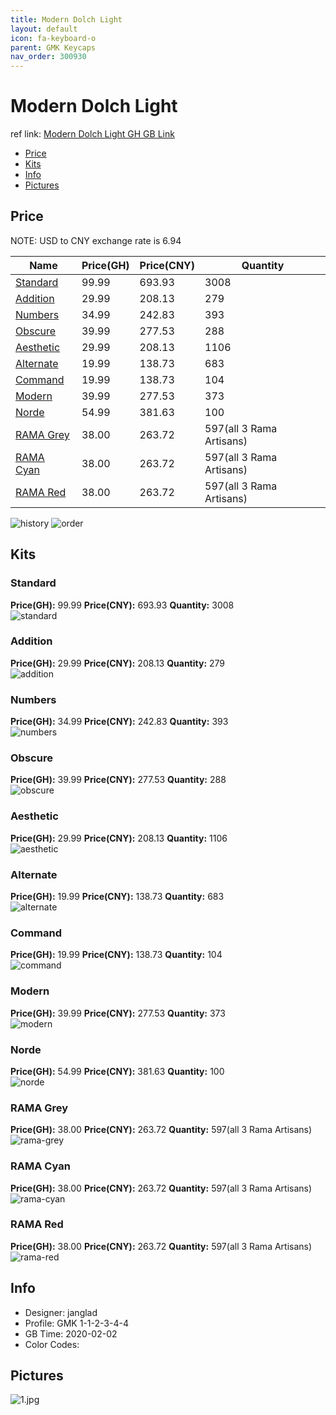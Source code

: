 ```yaml
---
title: Modern Dolch Light 
layout: default
icon: fa-keyboard-o
parent: GMK Keycaps
nav_order: 300930
---
```


# Modern Dolch Light 

ref link: [Modern Dolch Light GH GB Link](https://geekhack.org/index.php?topic=104498.0)  
* [Price](#price)  
* [Kits](#kits)  
* [Info](#info)  
* [Pictures](#pictures)  


## Price  

NOTE: USD to CNY exchange rate is 6.94

| Name          | Price(GH)    |  Price(CNY) | Quantity |
| ------------- | ------------ |  ---------- | -------- |
|[Standard](#standard)|99.99|693.93|3008|
|[Addition](#addition)|29.99|208.13|279|
|[Numbers](#numbers)|34.99|242.83|393|
|[Obscure](#obscure)|39.99|277.53|288|
|[Aesthetic](#aesthetic)|29.99|208.13|1106|
|[Alternate](#alternate)|19.99|138.73|683|
|[Command](#command)|19.99|138.73|104|
|[Modern](#modern)|39.99|277.53|373|
|[Norde](#norde)|54.99|381.63|100|
|[RAMA Grey](#rama-grey)|38.00|263.72|597(all 3 Rama Artisans)|
|[RAMA Cyan](#rama-cyan)|38.00|263.72|597(all 3 Rama Artisans)|
|[RAMA Red](#rama-red)|38.00|263.72|597(all 3 Rama Artisans)|

<img src="{{ 'assets/images/gmk-keycaps/moderndolchlight/history.png' | relative_url }}" alt="history" class="image featured">
<img src="{{ 'assets/images/gmk-keycaps/moderndolchlight/order.png' | relative_url }}" alt="order" class="image featured">

## Kits  
### Standard  
**Price(GH):** 99.99    **Price(CNY):** 693.93    **Quantity:** 3008  
<img src="{{ 'assets/images/gmk-keycaps/moderndolchlight/kits_pics/standard.jpg' | relative_url }}" alt="standard" class="image featured">

### Addition  
**Price(GH):** 29.99    **Price(CNY):** 208.13    **Quantity:** 279  
<img src="{{ 'assets/images/gmk-keycaps/moderndolchlight/kits_pics/addition.jpg' | relative_url }}" alt="addition" class="image featured">

### Numbers  
**Price(GH):** 34.99    **Price(CNY):** 242.83    **Quantity:** 393  
<img src="{{ 'assets/images/gmk-keycaps/moderndolchlight/kits_pics/numbers.jpg' | relative_url }}" alt="numbers" class="image featured">

### Obscure  
**Price(GH):** 39.99    **Price(CNY):** 277.53    **Quantity:** 288  
<img src="{{ 'assets/images/gmk-keycaps/moderndolchlight/kits_pics/obscure.jpg' | relative_url }}" alt="obscure" class="image featured">

### Aesthetic  
**Price(GH):** 29.99    **Price(CNY):** 208.13    **Quantity:** 1106  
<img src="{{ 'assets/images/gmk-keycaps/moderndolchlight/kits_pics/aesthetic.jpg' | relative_url }}" alt="aesthetic" class="image featured">

### Alternate  
**Price(GH):** 19.99    **Price(CNY):** 138.73    **Quantity:** 683  
<img src="{{ 'assets/images/gmk-keycaps/moderndolchlight/kits_pics/alternate.jpg' | relative_url }}" alt="alternate" class="image featured">

### Command  
**Price(GH):** 19.99    **Price(CNY):** 138.73    **Quantity:** 104  
<img src="{{ 'assets/images/gmk-keycaps/moderndolchlight/kits_pics/command.jpg' | relative_url }}" alt="command" class="image featured">

### Modern  
**Price(GH):** 39.99    **Price(CNY):** 277.53    **Quantity:** 373  
<img src="{{ 'assets/images/gmk-keycaps/moderndolchlight/kits_pics/modern.jpg' | relative_url }}" alt="modern" class="image featured">

### Norde  
**Price(GH):** 54.99    **Price(CNY):** 381.63    **Quantity:** 100  
<img src="{{ 'assets/images/gmk-keycaps/moderndolchlight/kits_pics/norde.jpg' | relative_url }}" alt="norde" class="image featured">

### RAMA Grey  
**Price(GH):** 38.00    **Price(CNY):** 263.72    **Quantity:** 597(all 3 Rama Artisans)  
<img src="{{ 'assets/images/gmk-keycaps/moderndolchlight/kits_pics/rama-grey.png' | relative_url }}" alt="rama-grey" class="image featured">

### RAMA Cyan  
**Price(GH):** 38.00    **Price(CNY):** 263.72    **Quantity:** 597(all 3 Rama Artisans)  
<img src="{{ 'assets/images/gmk-keycaps/moderndolchlight/kits_pics/rama-cyan.png' | relative_url }}" alt="rama-cyan" class="image featured">

### RAMA Red  
**Price(GH):** 38.00    **Price(CNY):** 263.72    **Quantity:** 597(all 3 Rama Artisans)  
<img src="{{ 'assets/images/gmk-keycaps/moderndolchlight/kits_pics/rama-red.png' | relative_url }}" alt="rama-red" class="image featured">


## Info  
* Designer: janglad  
* Profile: GMK 1-1-2-3-4-4  
* GB Time: 2020-02-02  
* Color Codes:  

## Pictures  
<img src="{{ 'assets/images/gmk-keycaps/moderndolchlight/rendering_pics/1.jpg' | relative_url }}" alt="1.jpg" class="image featured">
